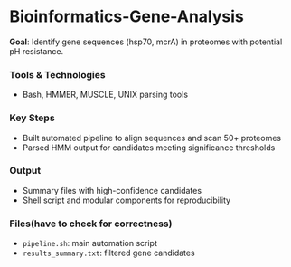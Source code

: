 # Bioinformatics-Gene-Analysis
**Goal**: Identify gene sequences (hsp70, mcrA) in proteomes with potential pH resistance.

### Tools & Technologies
- Bash, HMMER, MUSCLE, UNIX parsing tools

### Key Steps
- Built automated pipeline to align sequences and scan 50+ proteomes
- Parsed HMM output for candidates meeting significance thresholds

### Output
- Summary files with high-confidence candidates
- Shell script and modular components for reproducibility

### Files(have to check for correctness)
- `pipeline.sh`: main automation script
- `results_summary.txt`: filtered gene candidates


